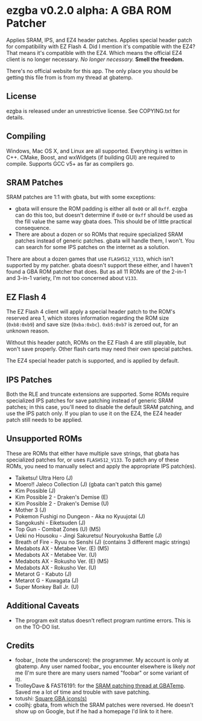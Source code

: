 ezgba v0.2.0 alpha: A GBA ROM Patcher
================================
Applies SRAM, IPS, and EZ4 header patches. Applies special header patch for
compatibility with EZ Flash 4. Did I mention it's compatible with the EZ4?
That means it's compatible with the EZ4. Which means the official EZ4 client is
no longer necessary. *No longer necessary.* **Smell the freedom.**

There's no official website for this app. The only place you should be getting
this file from is from my thread at gbatemp.


License
-------
ezgba is released under an unrestrictive license. See COPYING.txt for details.


Compiling
---------
Windows, Mac OS X, and Linux are all supported. Everything is written in C++.
CMake, Boost, and wxWidgets (if building GUI) are required to compile. Supports
GCC v5+ as far as compilers go.


SRAM Patches
------------
SRAM patches are 1:1 with gbata, but with some exceptions:

 - gbata will ensure the ROM padding is either all `0x00` or all `0xff`. ezgba
   can do this too, but doesn't determine if `0x00` or `0xff` should be used
   as the fill value the same way gbata does. This should be of little
   practical consequence.
 - There are about a dozen or so ROMs that require specialized SRAM patches
   instead of generic patches. gbata will handle them, I won't. You can search
   for some IPS patches on the internet as a solution.

There are about a dozen games that use `FLASH512_V133`, which isn't supported
by my patcher. gbata doesn't support these either, and I haven't found a GBA ROM
patcher that does. But as all 11 ROMs are of the 2-in-1 and 3-in-1 variety, I'm
not too concerned about `V133`.


EZ Flash 4
----------
The EZ Flash 4 client will apply a special header patch to the ROM's reserved
area 1, which stores information regarding the ROM size (`0xb8:0xb9`) and save
size (`0xba:0xbc`). `0xb5:0xb7` is zeroed out, for an unknown reason.

Without this header patch, ROMs on the EZ Flash 4 are still playable, but
won't save properly. Other flash carts may need their own special patches.

The EZ4 special header patch is supported, and is applied by default.


IPS Patches
-----------
Both the RLE and truncate extensions are supported. Some ROMs require
specialized IPS patches for save patching instead of generic SRAM patches; in
this case, you'll need to disable the default SRAM patching, and use the IPS
patch only. If you plan to use it on the EZ4, the EZ4 header patch still needs
to be applied.


Unsupported ROMs
----------------
These are ROMs that either have multiple save strings, that gbata has
specialized patches for, or uses `FLASH512_V133`. To patch any of these ROMs,
you need to manually select and apply the appropriate IPS patch(es).

 - Taiketsu! Ultra Hero (J)
 - Moero!! Jaleco Collection (J) (gbata can't patch this game)
 - Kim Possible (J)
 - Kim Possible 2 - Draken's Demise (E)
 - Kim Possible 2 - Draken's Demise (U)
 - Mother 3 (J)
 - Pokemon Fushigi no Dungeon - Aka no Kyuujotai (J)
 - Sangokushi - Eiketsuden (J)
 - Top Gun - Combat Zones (U) (M5)
 - Ueki no Housoku - Jingi Sakuretsu! Nouryokusha Battle (J)
 - Breath of Fire - Ryuu no Senshi (J) (contains 3 different magic strings)
 - Medabots AX - Metabee Ver. (E) (M5)
 - Medabots AX - Metabee Ver. (U)
 - Medabots AX - Rokusho Ver. (E) (M5)
 - Medabots AX - Rokusho Ver. (U)
 - Metarot G - Kabuto (J)
 - Metarot G - Kuwagata (J)
 - Super Monkey Ball Jr. (U)


Additional Caveats
------------------
 - The program exit status doesn't reflect program runtime errors. This is on
   the TO-DO list.


Credits
-------
 - foobar\_ (note the underscore): the programmer. My account is only at gbatemp.
   Any user named foobar\_ you encounter elsewhere is likely *not* me (I'm sure
   there are many users named "foobar" or some variant of it).
 - TrolleyDave & FAST6191: for the [SRAM patching thread at GBATemp][2].
   Saved me a lot of time and trouble with save patching.
 - totushi: [Square GBA icons(s)][3]
 - coolhj: gbata, from which the SRAM patches were reversed. He doesn't
   show up on Google, but if he had a homepage I'd link to it here.

[2]: https://gbatemp.net/threads/reverse-engineering-gba-patching.60168/
[3]: http://www.totushi.com/

